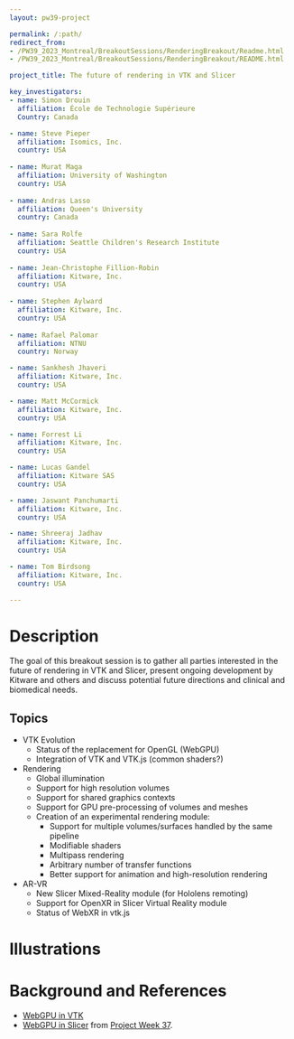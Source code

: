 ```yaml
---
layout: pw39-project

permalink: /:path/
redirect_from:
- /PW39_2023_Montreal/BreakoutSessions/RenderingBreakout/Readme.html
- /PW39_2023_Montreal/BreakoutSessions/RenderingBreakout/README.html

project_title: The future of rendering in VTK and Slicer

key_investigators:
- name: Simon Drouin
  affiliation: École de Technologie Supérieure
  Country: Canada

- name: Steve Pieper
  affiliation: Isomics, Inc.
  country: USA
  
- name: Murat Maga
  affiliation: University of Washington
  country: USA
  
- name: Andras Lasso
  affiliation: Queen's University
  country: Canada
  
- name: Sara Rolfe
  affiliation: Seattle Children's Research Institute
  country: USA
  
- name: Jean-Christophe Fillion-Robin
  affiliation: Kitware, Inc.
  country: USA
  
- name: Stephen Aylward
  affiliation: Kitware, Inc.
  country: USA
  
- name: Rafael Palomar
  affiliation: NTNU
  country: Norway

- name: Sankhesh Jhaveri
  affiliation: Kitware, Inc.
  country: USA

- name: Matt McCormick
  affiliation: Kitware, Inc.
  country: USA

- name: Forrest Li
  affiliation: Kitware, Inc.
  country: USA

- name: Lucas Gandel
  affiliation: Kitware SAS
  country: USA

- name: Jaswant Panchumarti
  affiliation: Kitware, Inc.
  country: USA

- name: Shreeraj Jadhav
  affiliation: Kitware, Inc.
  country: USA

- name: Tom Birdsong
  affiliation: Kitware, Inc.
  country: USA

---
```


# Description

The goal of this breakout session is to gather all parties interested in the future of rendering in VTK and Slicer, present ongoing development by Kitware and others and discuss potential future directions and clinical and biomedical needs.

## Topics

* VTK Evolution
  * Status of the replacement for OpenGL (WebGPU)
  * Integration of VTK and VTK.js (common shaders?)
* Rendering
  * Global illumination
  * Support for high resolution volumes
  * Support for shared graphics contexts
  * Support for GPU pre-processing of volumes and meshes
  * Creation of an experimental rendering module:
    * Support for multiple volumes/surfaces handled by the same pipeline
    * Modifiable shaders
    * Multipass rendering
    * Arbitrary number of transfer functions
    * Better support for animation and high-resolution rendering
* AR-VR
  * New Slicer Mixed-Reality module (for Hololens remoting)
  * Support for OpenXR in Slicer Virtual Reality module
  * Status of WebXR in vtk.js

# Illustrations

<!-- Add pictures and links to videos that demonstrate what has been accomplished.
![Description of picture](Example2.jpg)
![Some more images](Example2.jpg)
-->

# Background and References

<!-- If you developed any software, include link to the source code repository.
     If possible, also add links to sample data, and to any relevant publications. -->
* [WebGPU in VTK](https://www.kitware.com/vtk-webgpu-on-the-desktop/)
* [WebGPU in Slicer](https://github.com/pieper/SlicerWGPU) from [Project Week 37](https://projectweek.na-mic.org/PW37_2022_Virtual/Projects/SlicerWGPU/).
